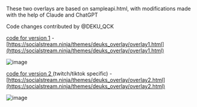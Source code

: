 These two overlays are based on sampleapi.html, with modifications made with the help of Claude and ChatGPT

Code changes contributed by @DEKU_QCK

[code for version 1](https://github.com/steveseguin/social_stream/blob/main/themes/deuks_overlay/overlay1.html) - [https://socialstream.ninja/themes/deuks_overlay/overlay1.html](https://socialstream.ninja/themes/deuks_overlay/overlay1.html)

![image](https://github.com/user-attachments/assets/fd21a2a5-ef90-47ad-b396-071f78ab6f65)

[code for version 2 ](https://github.com/steveseguin/social_stream/blob/main/themes/deuks_overlay/overlay2.html)(twitch/tiktok specific)  - [https://socialstream.ninja/themes/deuks_overlay/overlay2.html](https://socialstream.ninja/themes/deuks_overlay/overlay2.html)

![image](https://github.com/user-attachments/assets/cde12b7a-8d5c-43a7-81f7-8173aabd2c8f)
